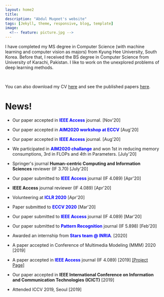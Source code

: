 ```yaml
---
layout: home2
title: 
description: "Abdul Muqeet's website"
tags: [Jekyll, theme, responsive, blog, template]
image:
  <!-- feature: picture.jpg -->
---
```

<p>I have completed my MS degree in Computer Science (with machine learning and computer vision as majors) from Kyung Hee University, South Korea. Before that, I received the BS degree in Computer Science from University of Karachi, Pakistan. I like to work on the unexplored problems of deep learning methods. </p> 

<br/>
<p>You can also download my CV <a href="https://drive.google.com/file/d/14B8KmyBMoBg7XZOEcBbmsV1QZAWsTwRL/view?usp=sharing">here</a> and see the published papers <a href ="https://scholar.google.com/citations?user=-BBpuKMAAAAJ&hl=en&oi=ao">here</a>.</p>
 


# News!

* Our paper accepted in <strong style="color:blue;">IEEE Access</strong> journal.  [Nov'20]

* Our paper accepted in <strong style="color:blue;">AIM2020 workshop at ECCV</strong> [Aug'20]

* Our paper accepted in <strong style="color:blue;">IEEE Access</strong> journal.  [Aug'20]

* We participated in <strong style="color:blue;">AIM2020 challange</strong> and won 1st in reducing memory consumptions, 3rd in FLOPs and 4th in Parameters.  [July'20]

* Springer's journal <b> Human-centric Computing and Information Sciences</b> reviewer (IF 3.70) [July'20]

* Our paper submitted to <strong style="color:blue;">IEEE Access</strong> journal (IF 4.089) [Apr'20]

* <b>IEEE Access</b> journal reviewer (IF 4.089) [Apr'20]

* Volunteering at <strong style="color:blue;">ICLR 2020</strong> [Apr'20]

* Paper submitted to <strong style="color:blue;">ECCV 2020</strong> [Mar'20]

* Our paper submitted to <strong style="color:blue;">IEEE Access</strong> journal (IF 4.089) [Mar'20]

* Our paper submitted to <strong style="color:blue;">Pattern Recognition</strong> journal (IF 5.898) [Feb'20]

* Awarded an internship from <strong style="color:blue;">Stars team @ INRIA</strong>. [2020]

* A paper accepted in Conference of Multimedia Modeling (MMM) 2020 [2019]

* A paper accepted in <strong style="color:blue;">IEEE Access</strong> journal (IF 4.089) [2019] <a href="https://github.com/AbdulMoqeet/HRAN">[Project Page]</a>

* Our paper accepted in <b>IEEE International Conference on Information and Communication Technologies (ICICT)</b> [2019]

* Attended ICCV 2019, Seoul [2019]

